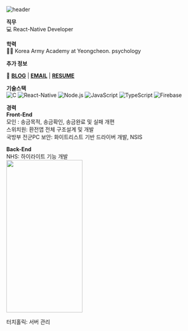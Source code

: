 ![header](https://capsule-render.vercel.app/api?type=waving&color=gradient&height=250&section=header&text=ChangHyen%20Yun&fontSize=90&animation=twinkling&fontColor=f5f6f7&fontAlignY=50&desc=%20&descAlignY=70&descAlign=62)

**직무**  
💻 React-Native Developer  

**학력**  
👩‍🎓 Korea Army Academy at Yeongcheon. psychology  

**추가 정보**  

📌 **[BLOG](https://ychcom.tistory.com/)** |
**[EMAIL](mailto:ychcom@naver.com)** | **[RESUME](https://programmers.co.kr/pr/ychcom_8336)**  

**기술스택**  
![C](https://img.shields.io/badge/-C-A8B9CC?style=flat-square&logo=C&logoColor=black)
![React-Native](https://img.shields.io/badge/-ReactNative-61DAFB?style=flat-square&logo=React&logoColor=white)
![Node.js](https://img.shields.io/badge/-Node.js-339933?style=flat-square&logo=Node.js&logoColor=white)
![JavaScript](https://img.shields.io/badge/-JavaScript-F7DF1E?style=flat-square&logo=JavaScript&logoColor=white)
![TypeScript](https://img.shields.io/badge/-TypeScript-3178C6?style=flat-square&logo=TypeScript&logoColor=white)
![Firebase](https://img.shields.io/badge/-Firebase-FFCA28?style=flat-square&logo=Firebase&logoColor=white)  

**경력**  
**Front-End**  
모인 : 송금목적, 송금확인, 송금완료 및 실패 개편  
스위치원: 환전앱 전체 구조설계 및 개발  
국방부 전군PC 보안: 화이트리스트 기반 드라이버
개발, NSIS  

**Back-End**  
NHS: 하이라이트 기능 개발  
<img src="https://user-images.githubusercontent.com/39834903/173179981-9d3652c7-bfde-4d6b-bc83-cc47807fbd2a.JPG" width="200" height="400"/>

터치홀릭: 서버 관리  


